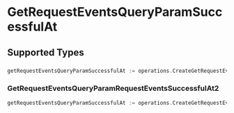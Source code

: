 # GetRequestEventsQueryParamSuccessfulAt


## Supported Types

### 

```go
getRequestEventsQueryParamSuccessfulAt := operations.CreateGetRequestEventsQueryParamSuccessfulAtDateTime(time.Time{/* values here */})
```

### GetRequestEventsQueryParamRequestEventsSuccessfulAt2

```go
getRequestEventsQueryParamSuccessfulAt := operations.CreateGetRequestEventsQueryParamSuccessfulAtGetRequestEventsQueryParamRequestEventsSuccessfulAt2(operations.GetRequestEventsQueryParamRequestEventsSuccessfulAt2{/* values here */})
```


